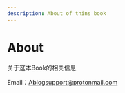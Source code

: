 ```yaml
---
description: About of thins book
---
```


# About

&#x20; 关于这本Book的相关信息



Email：Ablogsupport@protonmail.com



